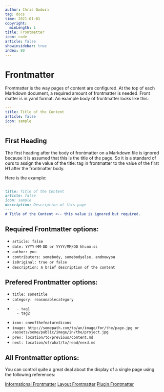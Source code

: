```yaml
---
author: Chris Godwin
tag: docs
time: 2021-01-01
copyright:
  minLength: 1
title: Frontmatter
icon: code
article: false
showinsidebar: true
index: 80
---
```

# Frontmatter

Frontmatter is the way pages of content are configured. At the top of each
Markdown document, a required amount of frontmatter is needed. Front matter is
in yaml format. An example body of frontmatter looks like this:

```yaml
---
title: Title of the Content
article: false
icon: sample
---
```

## First Heading
The first heading after the body of frontmatter on a Markdown file is ignored
because it is assumed that this is the title of the page. So it is a standard of
ours to assign the value of the title: tag in frontmatter to the value of the
first H1 after the frontmatter body.

Here is the example:

```md
---
title: Title of the Content
article: false
icon: sample
description: Description of this page
---
# Title of the Content <-- this value is ignored but required.
```

## Required Frontmatter options:

* `article: false`
* `date: YYYY-MM-DD or YYYY/MM/DD hh:mm:ss`
* `author: you`
* `contributors: somebody, somebodyelse, andnowyou`
* `isOriginal: true or false`
* `description: A brief description of the content`

## Prefered Frontmatter options:

* `title: sometitle`
* `category: reasonablecategory`
* ```tag:
    - tag1
    - tag2
    ```
* `icon: oneofthefeaturedicons`
* `image: http://somepath.com/to/an/image/for/the/page.jpg or /assets/some/public/image/in/the/project.jpg`
* `prev: location/to/previous/content.md`
* `next: location/of/what/to/read/nexd.md`

## All Frontmatter options:

You can control quite a great deal about the display of a single page using the
following references:

[Informational Frontmatter](https://vuepress-theme-hope.github.io/v2/config/frontmatter/info.html)
[Layout Frontmatter](https://vuepress-theme-hope.github.io/v2/config/frontmatter/layout.html)
[Plugin Frontmatter](https://vuepress-theme-hope.github.io/v2/config/frontmatter/plugins.html)
